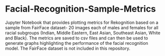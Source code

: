 # Facial-Recognition-Sample-Metrics
Jupyter Notebook that provides plotting metrics for Rekognition based on a sample from FairFace dataset- 20 images each of males and females for all racial subgroups (Indian, Middle Eastern, East Asian, Southeast Asian, White and Black). The metrics are saved to csv files and can then be used to generate graphs highlighting the performance of the facial recognition model. The FairFace dataset is not included in this repository.
